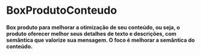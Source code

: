 # BoxProdutoConteudo

#### Box produto para melhorar a otimização de seu conteúdo, ou seja, o produto oferecer melhor seus detalhes de texto e descrições, com semântica que valorize sua mensagem. O foco é melhorar a semântica do conteúdo.
